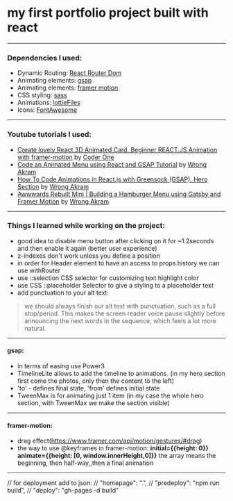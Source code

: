 # my first portfolio project built with react

- - -

### Dependencies I used: 
- Dynamic Routing: [React Router Dom](https://reactrouter.com/web/guides/quick-start)
- Animating elements: [gsap](https://greensock.com/gsap/)
- Animating elements: [framer motion](https://www.framer.com/motion/)
- CSS styling: [sass](https://sass-lang.com/)
- Animations: [lottieFiles](https://lottiefiles.com/)
- Icons: [FontAwesome](https://fontawesome.com/)

- - -

### Youtube tutorials I used: 
- [Create lovely React 3D Animated Card. Beginner REACT.JS Animation with framer-motion](https://www.youtube.com/watch?v=cPKiilXlHAQ&list=LL&index=9) by [Coder One](https://www.youtube.com/channel/UCMm15RFnHUvM-aSc50e7R9A)
- [Code an Animated Menu using React and GSAP Tutorial](https://www.youtube.com/watch?v=K3eG8DtBjQ4&list=PLgcPxVODYXGJ4hDL6VYcYL2_exUd_gkhK)  by [Wrong Akram](https://www.youtube.com/channel/UCqrxiLP9RHz2GxDJaZuTRBw)
- [How To Code Animations in React.js with Greensock (GSAP). Hero Section](https://www.youtube.com/watch?v=H_VnkjiodO4list=UUqrxiLP9RHz2GxDJaZuTRBw&index=51) by [Wrong Akram](https://www.youtube.com/channel/UCqrxiLP9RHz2GxDJaZuTRBw)
- [Awwwards Rebuilt Mini | Building a Hamburger Menu using Gatsby and Framer Motion](https://magdasokolovic.github.io/first-react-portfolio/) by [Wrong Akram](https://www.youtube.com/channel/UCqrxiLP9RHz2GxDJaZuTRBw)

***

### Things I learned while working on the project: 
- good idea to disable menu button after clicking on it for ~1.2seconds and then enable it again (better user experience)
- z-indexes don't work unless you define a position
- in order for Header element to have an access to props.history we can use withRouter
- use ::selection CSS selector for customizing text highlight color
- use CSS ::placeholder Selector to give a styling to a placeholder text
- add punctuation to your alt text:
>we should always finish our alt text with punctuation, such as a full stop/period. This makes the screen reader voice pause slightly before announcing the next words in the sequence, which feels a lot more natural.

***

#### gsap: 
- in terms of easing use Power3
- TimelineLite allows to add the timeline to animations. (in my hero section first come the photos, only then the content to the left)
- 'to' - defines final state, 'from' defines initial state
- TweenMax is for animating just 1 item (in my case the whole hero section, with TweenMax we make the section visible)

***

#### framer-motion: 
- drag effect(https://www.framer.com/api/motion/gestures/#drag)
- the way to use @keyframes in framer-motion: **initial={{height: 0}} animate={{height: [0, window.innerHeight,0]}}** the array means the beginning, then half-way,,then a final animation
***

// for deployment add to json:
// "homepage": ".",
// "predeploy": "npm run build",
// "deploy": "gh-pages -d build"



